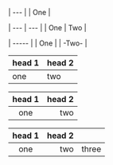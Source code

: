 | --- |
| One |

| --- | --- |
| One | Two |

| ----- |
| One   |
| -Two- |

| head 1 | head 2 |
| ------ | ------ |
| one    | two    |

| head 1 | head 2 |
|:------:| ------:|
|  one   |    two |

| head 1 |     head 2 ||
|:------:| ---:|:----- |
|  one   | two | three |